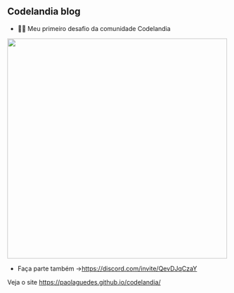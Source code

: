 ## Codelandia blog
- 👩‍💻 Meu primeiro desafio da comunidade Codelandia 

<img width="500px" src="https://user-images.githubusercontent.com/53832972/134439811-2cae5dd2-0f45-40e3-ba32-a6bb81c25279.PNG">


- Faça parte também ->https://discord.com/invite/QevDJqCzaY
 

Veja o site https://paolaguedes.github.io/codelandia/

